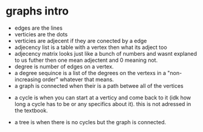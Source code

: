# graphs intro

- edges are the lines
- verticies are the dots
- verticies are adjecent if they are conected by a edge
- adjecency list is a table with a vertex then what its adject too
- adjecency matrix looks just like a bunch of numbers and wasnt explaned to us futher then one mean adjectent and 0 meaning not.
- degree is number of edges on a vertex.
- a degree sequince is a list of the degrees on the vertexs in a "non-increasing order" whatever that means.
- a graph is connected when their is a path betwee all of the vertices
* a cycle is when you can start at a verticy and come back to it (idk how long a cycle has to be or any specifics about it). this is not adressed in the textbook.
- a tree is when there is no cycles but the graph is connected.
